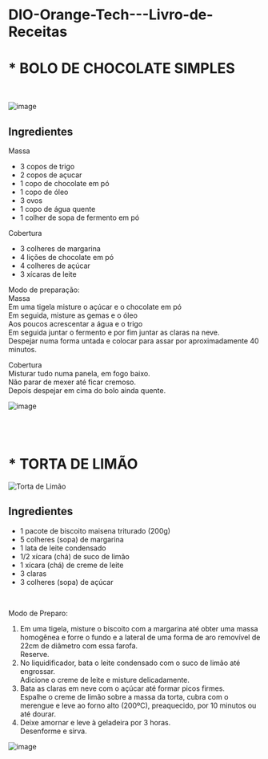 # DIO-Orange-Tech---Livro-de-Receitas

# * BOLO DE CHOCOLATE SIMPLES
<br>

![image](https://user-images.githubusercontent.com/71258083/199813841-cccf8960-edd9-46ad-a011-51013e67d9ba.png)

## Ingredientes <br>
Massa <br>
* 3 copos de trigo <br>
* 2 copos de açucar <br>
* 1 copo de chocolate em pó <br>
* 1 copo de óleo <br>
* 3 ovos <br>
* 1 copo de água quente <br>
* 1 colher de sopa de fermento em pó <br>

Cobertura <br>
* 3 colheres de margarina <br>
* 4 lições de chocolate em pó <br>
* 4 colheres de açúcar <br>
* 3 xícaras de leite <br>
 
Modo de preparação: <br>
Massa <br>
Em uma tigela misture o açúcar e o chocolate em pó <br>
Em seguida, misture as gemas e o óleo <br>
Aos poucos acrescentar a água e o trigo <br>
Em seguida juntar o fermento e por fim juntar as claras na neve. <br>
Despejar numa forma untada e colocar para assar por aproximadamente 40 minutos. <br>

Cobertura <br>
Misturar tudo numa panela, em fogo baixo. <br>
Não parar de mexer até ficar cremoso. <br>
Depois despejar em cima do bolo ainda quente. <br>

![image](https://user-images.githubusercontent.com/71258083/199806781-9364e490-dbde-48f6-9877-2f5b77e95f69.png)
 <br>
 <br>
 <br>
 <br>
 
# * TORTA DE LIMÃO
![Torta de Limão](https://encrypted-tbn0.gstatic.com/images?q=tbn:ANd9GcT54n1LF2B38HNFy-IBobeaFlzSSFCHtRXfmg&usqp=CAU)

## Ingredientes <br>
* 1 pacote de biscoito maisena triturado (200g) <br>
* 5 colheres (sopa) de margarina <br>
* 1 lata de leite condensado <br>
* 1/2 xícara (chá) de suco de limão <br>
* 1 xícara (chá) de creme de leite <br>
* 3 claras <br>
* 3 colheres (sopa) de açúcar <br>

<br>

Modo de Preparo: <br>
1. Em uma tigela, misture o biscoito com a margarina até obter uma massa homogênea e forre o fundo e a lateral de uma forma de aro removível de 22cm de diâmetro com essa farofa. <br>
Reserve. <br>
2. No liquidificador, bata o leite condensado com o suco de limão até engrossar. <br> 
Adicione o creme de leite e misture delicadamente. <br>
3. Bata as claras em neve com o açúcar até formar picos firmes. <br> 
Espalhe o creme de limão sobre a massa da torta, cubra com o merengue e leve ao forno alto (200ºC), preaquecido, por 10 minutos ou até dourar. <br>
4. Deixe amornar e leve à geladeira por 3 horas. <br>
Desenforme e sirva. <br>

![image](https://user-images.githubusercontent.com/71258083/199808624-ff523242-538d-4f6e-9971-3e6c28233168.png)
